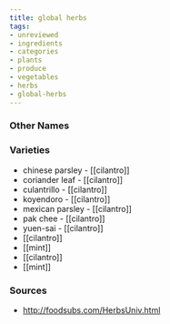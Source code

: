 ```yaml
---
title: global herbs
tags:
- unreviewed
- ingredients
- categories
- plants
- produce
- vegetables
- herbs
- global-herbs
---
```



### Other Names


### Varieties

* chinese parsley - [[cilantro]]
* coriander leaf - [[cilantro]]
* culantrillo - [[cilantro]]
* koyendoro - [[cilantro]]
* mexican parsley - [[cilantro]]
* pak chee - [[cilantro]]
* yuen-sai - [[cilantro]]
* [[cilantro]]
* [[mint]]
* [[cilantro]]
* [[mint]]

### Sources
* http://foodsubs.com/HerbsUniv.html
